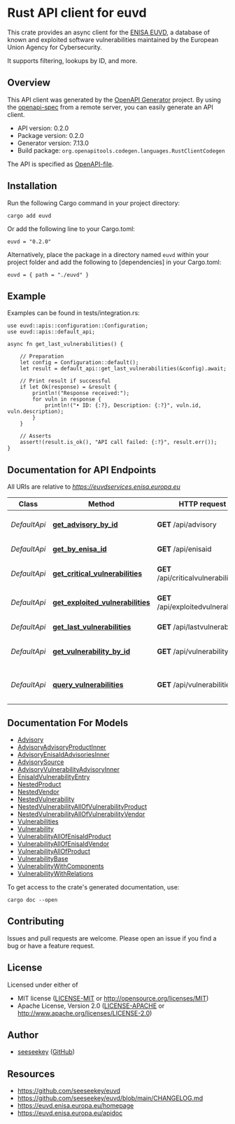 # Rust API client for euvd

This crate provides an async client for the [ENISA EUVD](https://euvd.enisa.europa.eu/homepage), 
a database of known and exploited software vulnerabilities maintained by the European Union Agency 
for Cybersecurity.

It supports filtering, lookups by ID, and more.

## Overview

This API client was generated by the [OpenAPI Generator](https://openapi-generator.tech) project. 
By using the [openapi-spec](https://openapis.org) from a remote server, you can easily generate 
an API client.

- API version: 0.2.0
- Package version: 0.2.0
- Generator version: 7.13.0
- Build package: `org.openapitools.codegen.languages.RustClientCodegen`

The API is specified as [OpenAPI-file](api/api.yaml).

## Installation

Run the following Cargo command in your project directory:

```
cargo add euvd
```

Or add the following line to your Cargo.toml:

```
euvd = "0.2.0"
```

Alternatively, place the package in a directory named  `euvd` within your project folder and add the following to [dependencies] in your Cargo.toml:

```
euvd = { path = "./euvd" }
```

## Example

Examples can be found in tests/integration.rs:

```
use euvd::apis::configuration::Configuration;
use euvd::apis::default_api;

async fn get_last_vulnerabilities() {

    // Preparation
    let config = Configuration::default();
    let result = default_api::get_last_vulnerabilities(&config).await;

    // Print result if successful
    if let Ok(response) = &result {
        println!("Response received:");
        for vuln in response {
            println!("• ID: {:?}, Description: {:?}", vuln.id, vuln.description);
        }
    }

    // Asserts
    assert!(result.is_ok(), "API call failed: {:?}", result.err());
}
```

## Documentation for API Endpoints

All URIs are relative to *https://euvdservices.enisa.europa.eu*

Class | Method | HTTP request | Description
------------ | ------------- | ------------- | -------------
*DefaultApi* | [**get_advisory_by_id**](docs/DefaultApi.md#get_advisory_by_id) | **GET** /api/advisory | Show advisory by ID
*DefaultApi* | [**get_by_enisa_id**](docs/DefaultApi.md#get_by_enisa_id) | **GET** /api/enisaid | Show EUVD by ID
*DefaultApi* | [**get_critical_vulnerabilities**](docs/DefaultApi.md#get_critical_vulnerabilities) | **GET** /api/criticalvulnerabilities | Show latest critical vulnerabilities
*DefaultApi* | [**get_exploited_vulnerabilities**](docs/DefaultApi.md#get_exploited_vulnerabilities) | **GET** /api/exploitedvulnerabilities | Show latest exploited vulnerabilities
*DefaultApi* | [**get_last_vulnerabilities**](docs/DefaultApi.md#get_last_vulnerabilities) | **GET** /api/lastvulnerabilities | Show latest vulnerabilities
*DefaultApi* | [**get_vulnerability_by_id**](docs/DefaultApi.md#get_vulnerability_by_id) | **GET** /api/vulnerability | Show vulnerability by ID
*DefaultApi* | [**query_vulnerabilities**](docs/DefaultApi.md#query_vulnerabilities) | **GET** /api/vulnerabilities | Query vulnerabilities with flexible filters

## Documentation For Models

 - [Advisory](docs/Advisory.md)
 - [AdvisoryAdvisoryProductInner](docs/AdvisoryAdvisoryProductInner.md)
 - [AdvisoryEnisaIdAdvisoriesInner](docs/AdvisoryEnisaIdAdvisoriesInner.md)
 - [AdvisorySource](docs/AdvisorySource.md)
 - [AdvisoryVulnerabilityAdvisoryInner](docs/AdvisoryVulnerabilityAdvisoryInner.md)
 - [EnisaIdVulnerabilityEntry](docs/EnisaIdVulnerabilityEntry.md)
 - [NestedProduct](docs/NestedProduct.md)
 - [NestedVendor](docs/NestedVendor.md)
 - [NestedVulnerability](docs/NestedVulnerability.md)
 - [NestedVulnerabilityAllOfVulnerabilityProduct](docs/NestedVulnerabilityAllOfVulnerabilityProduct.md)
 - [NestedVulnerabilityAllOfVulnerabilityVendor](docs/NestedVulnerabilityAllOfVulnerabilityVendor.md)
 - [Vulnerabilities](docs/Vulnerabilities.md)
 - [Vulnerability](docs/Vulnerability.md)
 - [VulnerabilityAllOfEnisaIdProduct](docs/VulnerabilityAllOfEnisaIdProduct.md)
 - [VulnerabilityAllOfEnisaIdVendor](docs/VulnerabilityAllOfEnisaIdVendor.md)
 - [VulnerabilityAllOfProduct](docs/VulnerabilityAllOfProduct.md)
 - [VulnerabilityBase](docs/VulnerabilityBase.md)
 - [VulnerabilityWithComponents](docs/VulnerabilityWithComponents.md)
 - [VulnerabilityWithRelations](docs/VulnerabilityWithRelations.md)

To get access to the crate's generated documentation, use:

```
cargo doc --open
```

## Contributing

Issues and pull requests are welcome. Please open an issue if you find a bug or have a feature request.

## License

Licensed under either of
- MIT license ([LICENSE-MIT](LICENSE-MIT) or http://opensource.org/licenses/MIT)
- Apache License, Version 2.0 ([LICENSE-APACHE](LICENSE-APACHE) or http://www.apache.org/licenses/LICENSE-2.0)

## Author

* [seeseekey](https://seeseekey.net) ([GitHub](https://github.com/seeseekey))

## Resources

* https://github.com/seeseekey/euvd
* https://github.com/seeseekey/euvd/blob/main/CHANGELOG.md
* https://euvd.enisa.europa.eu/homepage
* https://euvd.enisa.europa.eu/apidoc
